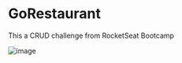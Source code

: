# GoRestaurant
This a CRUD challenge from RocketSeat Bootcamp

  ![image](https://user-images.githubusercontent.com/60005589/95080990-4df84a00-06ef-11eb-8267-75ea53e24a9e.png)
